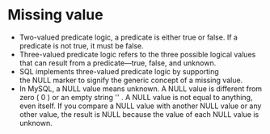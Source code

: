 # Missing value

* Two-valued predicate logic, a predicate is either true or false. If a predicate is not true, it must be false. 
* Three-valued predicate logic refers to the three possible logical values that can result from a predicate—true, false, and unknown.
* SQL implements three-valued predicate logic by supporting the NULL marker to signify the generic concept of a missing value.
* In MySQL, a NULL value means unknown. A NULL value is different from zero ( 0 ) or an empty string '' . A NULL value is not equal to anything, even itself. If you compare a NULL value with another NULL value or any other value, the result is NULL because the value of each NULL value is unknown.
